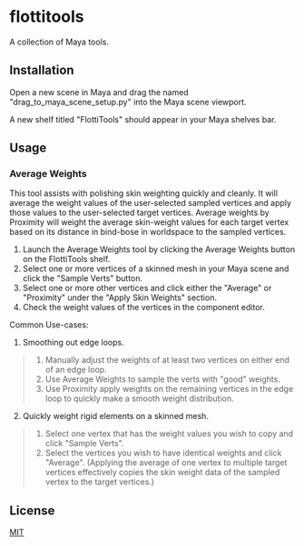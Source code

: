 # flottitools
A collection of Maya tools.

## Installation
Open a new scene in Maya and drag the named "drag_to_maya_scene_setup.py" into the Maya scene viewport.

A new shelf titled "FlottiTools" should appear in your Maya shelves bar.

## Usage
### Average Weights
This tool assists with polishing skin weighting quickly and cleanly.
It will average the weight values of the user-selected sampled vertices and apply those values to the user-selected target vertices.
Average weights by Proximity will weight the average skin-weight values for each target vertex based on its distance in bind-bose in worldspace to the sampled vertices.

1. Launch the Average Weights tool by clicking the Average Weights button on the FlottiTools shelf.
2. Select one or more vertices of a skinned mesh in your Maya scene and click the "Sample Verts" button.
3. Select one or more other vertices and click either the "Average" or "Proximity" under the "Apply Skin Weights" section.
4. Check the weight values of the vertices in the component editor.

Common Use-cases:
1. Smoothing out edge loops.
> 1. Manually adjust the weights of at least two vertices on either end of an edge loop. 
> 2. Use Average Weights to sample the verts with "good" weights.
> 3. Use Proximity apply weights on the remaining vertices in the edge loop to quickly make a smooth weight distribution.
2. Quickly weight rigid elements on a skinned mesh.
> 1. Select one vertex that has the weight values you wish to copy and click "Sample Verts".
> 2. Select the vertices you wish to have identical weights and click "Average".
> (Applying the average of one vertex to multiple target vertices effectively copies the skin weight data of the sampled vertex to the target vertices.)

## License
[MIT](https://choosealicense.com/licenses/mit/)